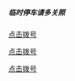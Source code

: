 ##### 临时停车请多关照




<a href="tel:17810377930">点击拨号</a>

<a href="tel:17810377930">点击拨号</a>

<a href="tel:17810377930">点击拨号</a>




















